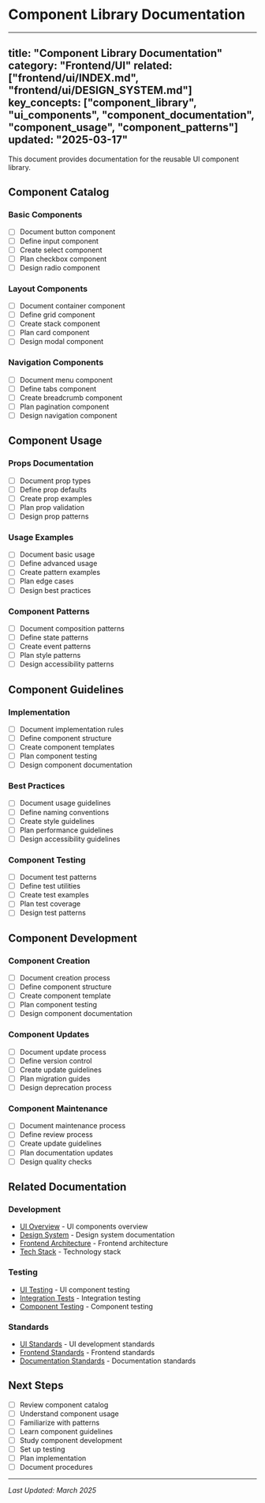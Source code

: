 # Component Library Documentation

---
title: "Component Library Documentation"
category: "Frontend/UI"
related: ["frontend/ui/INDEX.md", "frontend/ui/DESIGN_SYSTEM.md"]
key_concepts: ["component_library", "ui_components", "component_documentation", "component_usage", "component_patterns"]
updated: "2025-03-17"
---

This document provides documentation for the reusable UI component library.

## Component Catalog

### Basic Components
- [ ] Document button component
- [ ] Define input component
- [ ] Create select component
- [ ] Plan checkbox component
- [ ] Design radio component

### Layout Components
- [ ] Document container component
- [ ] Define grid component
- [ ] Create stack component
- [ ] Plan card component
- [ ] Design modal component

### Navigation Components
- [ ] Document menu component
- [ ] Define tabs component
- [ ] Create breadcrumb component
- [ ] Plan pagination component
- [ ] Design navigation component

## Component Usage

### Props Documentation
- [ ] Document prop types
- [ ] Define prop defaults
- [ ] Create prop examples
- [ ] Plan prop validation
- [ ] Design prop patterns

### Usage Examples
- [ ] Document basic usage
- [ ] Define advanced usage
- [ ] Create pattern examples
- [ ] Plan edge cases
- [ ] Design best practices

### Component Patterns
- [ ] Document composition patterns
- [ ] Define state patterns
- [ ] Create event patterns
- [ ] Plan style patterns
- [ ] Design accessibility patterns

## Component Guidelines

### Implementation
- [ ] Document implementation rules
- [ ] Define component structure
- [ ] Create component templates
- [ ] Plan component testing
- [ ] Design component documentation

### Best Practices
- [ ] Document usage guidelines
- [ ] Define naming conventions
- [ ] Create style guidelines
- [ ] Plan performance guidelines
- [ ] Design accessibility guidelines

### Component Testing
- [ ] Document test patterns
- [ ] Define test utilities
- [ ] Create test examples
- [ ] Plan test coverage
- [ ] Design test patterns

## Component Development

### Component Creation
- [ ] Document creation process
- [ ] Define component structure
- [ ] Create component template
- [ ] Plan component testing
- [ ] Design component documentation

### Component Updates
- [ ] Document update process
- [ ] Define version control
- [ ] Create update guidelines
- [ ] Plan migration guides
- [ ] Design deprecation process

### Component Maintenance
- [ ] Document maintenance process
- [ ] Define review process
- [ ] Create update guidelines
- [ ] Plan documentation updates
- [ ] Design quality checks

## Related Documentation

### Development
- [UI Overview](INDEX.md) - UI components overview
- [Design System](DESIGN_SYSTEM.md) - Design system documentation
- [Frontend Architecture](../ARCHITECTURE.md) - Frontend architecture
- [Tech Stack](../TECH_STACK.md) - Technology stack

### Testing
- [UI Testing](../../testing/frontend/UI_TESTING.md) - UI component testing
- [Integration Tests](../../testing/frontend/INTEGRATION_TESTING.md) - Integration testing
- [Component Testing](../../testing/frontend/COMPONENT_TESTING.md) - Component testing

### Standards
- [UI Standards](../../standards/UI_STANDARDS.md) - UI development standards
- [Frontend Standards](../../standards/FRONTEND_STANDARDS.md) - Frontend standards
- [Documentation Standards](../../standards/DOCUMENTATION.md) - Documentation standards

## Next Steps

- [ ] Review component catalog
- [ ] Understand component usage
- [ ] Familiarize with patterns
- [ ] Learn component guidelines
- [ ] Study component development
- [ ] Set up testing
- [ ] Plan implementation
- [ ] Document procedures

---

*Last Updated: March 2025* 